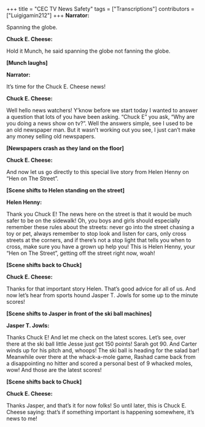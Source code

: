 +++
title = "CEC TV News Safety"
tags = ["Transcriptions"]
contributors = ["Luigigamin212"]
+++
**Narrator:**

Spanning the globe. 

**Chuck E. Cheese:**

Hold it Munch, he said spanning the globe not fanning the globe. 

**[Munch laughs]**

**Narrator:**

It’s time for the Chuck E. Cheese news!

**Chuck E. Cheese:**

Well hello news watchers! Y’know before we start today I wanted to answer a question that lots of you have been asking. “Chuck E” you ask, “Why are you doing a news show on tv?”. Well the answers simple, see I used to be an old newspaper man. But it wasn’t working out you see, I just can’t make any money selling old newspapers. 

**[Newspapers crash as they land on the floor]**

**Chuck E. Cheese:**

And now let us go directly to this special live story from Helen Henny on “Hen on The Street”.

**[Scene shifts to Helen standing on the street]**

**Helen Henny:**

Thank you Chuck E! The news here on the street is that it would be much safer to be on the sidewalk! Oh, you boys and girls should especially remember these rules about the streets: never go into the street chasing a toy or pet, always remember to stop look and listen for cars, only cross streets at the corners, and if there’s not a stop light that tells you when to cross, make sure you have a grown up help you! This is Helen Henny, your “Hen on The Street”, getting off the street right now, woah! 

**[Scene shifts back to Chuck]**

**Chuck E. Cheese:**

Thanks for that important story Helen. That’s good advice for all of us. And now let’s hear from sports hound Jasper T. Jowls for some up to the minute scores!

**[Scene shifts to Jasper in front of the ski ball machines]**

**Jasper T. Jowls:**

Thanks Chuck E! And let me check on the latest scores. Let’s see, over there at the ski ball little Jesse just got 150 points! Sarah got 90. And Carter winds up for his pitch and, whoops! The ski ball is heading for the salad bar! Meanwhile over there at the whack-a-mole game, Rashad came back from a disappointing no hitter and scored a personal best of 9 whacked moles, wow! And those are the latest scores! 

**[Scene shifts back to Chuck]**

**Chuck E. Cheese:**

Thanks Jasper, and that’s it for now folks! So until later, this is Chuck E. Cheese saying: that’s if something important is happening somewhere, it’s news to me! 
